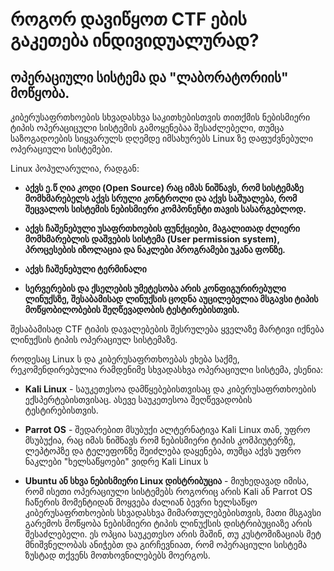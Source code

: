 # როგორ დავიწყოთ CTF ების გაკეთება ინდივიდუალურად?



## ოპერაციული სისტემა და "ლაბორატორიის" მოწყობა.

კიბერუსაფრთხოების სხვადასხვა საკითხებისთვის თითქმის ნებისმიერი ტიპის ოპერაციცული სისტემის გამოყენებაა შესაძლებელი, თუმცა
საზოგადოების სიყვარულს დღემდე იმსახურებს Linux ზე დაფუძვნებული ოპერაციული სისტემები. 

Linux პოპულარულია, რადგან:

- **აქვს ე.წ ღია კოდი (Open Source) რაც იმას ნიშნავს, რომ სისტემაზე მომხმარებელს აქვს სრული კონტროლი და აქვს საშუალება,
რომ შეცვალოს სისტემის ნებისმიერი კომპონენტი თავის სასარგებლოდ.**

- **აქვს ჩაშენებული უსაფრთხოების ფუნქციები, მაგალითად ძლიერი მომხმარებლის დაშვების სისტემა (User permission system), პროცესების იზოლაცია და
ნაკლები პროგრამები უკანა ფონზე.**

- **აქვს ჩაშენებული ტერმინალი**

- **სერვერების და ქსელების უმეტესობა არის კონფიგურირებული ლინუქსზე, შესაბამისად ლინუქსის ცოდნა აუცილებელია მსგავსი ტიპის მოწყობილობების
შეღწევადობის ტესტირებისთვის.**


შესაბამისად CTF ტიპის დავალებების შესრულება ყველაზე მარტივი იქნება ლინუქსის ტიპის ოპერაციულ სისტემაზე.


როდესაც Linux ს და კიბერუსაფრთხოებას ეხება საქმე, რეკომენდირებულია რამდენიმე სხვადასხვა ოპერაციული სისტემა, ესენია:

- **Kali Linux** - საუკეთესოა დამწყებებისთვისაც და კიბერუსაფრთხოების ექსპერტებისთვისაც. ასევე საუკეთესოა შეღწევადობის ტესტირებისთვის.

- **Parrot OS** - შედარებით მსუბუქი ალტერნატივა Kali Linux თან, უფრო მსუბუქია, რაც იმას ნიშნავს რომ ნებისმიერი ტიპის კომპიუტერზე, ლეპტოპზე და ტელეფონზე შეიძლება დაყენება,
თუმცა აქვს უფრო ნაკლები "ხელსაწყოები" ვიდრე Kali Linux ს

- **Ubuntu ან სხვა ნებისმიერი Linux დისტრიბუცია** - მიუხედავად იმისა, რომ ისეთი ოპერაციული სისტემებს როგორიც არის Kali ან Parrot OS ჩაწერის მომენტიდან მოყვება
ძალიან ბევრი ხელსაწყო კიბერუსაფრთხოების სხვადასხვა მიმართულებებისთვის, მათი მსგავსი გარემოს მოწყობა ნებისმიერი ტიპის ლინუქსის დისტრიბუციაზე არის შესაძლებელი.
ეს ოპცია საუკეთესო არის მაშინ, თუ კუსტომიზაციას მეტ მნიშვნელობას ანიჭებთ და გირჩევნიათ, რომ ოპერაციული სისტემა ზუსტად თქვენს მოთხოვნილებებს მოერგოს.








